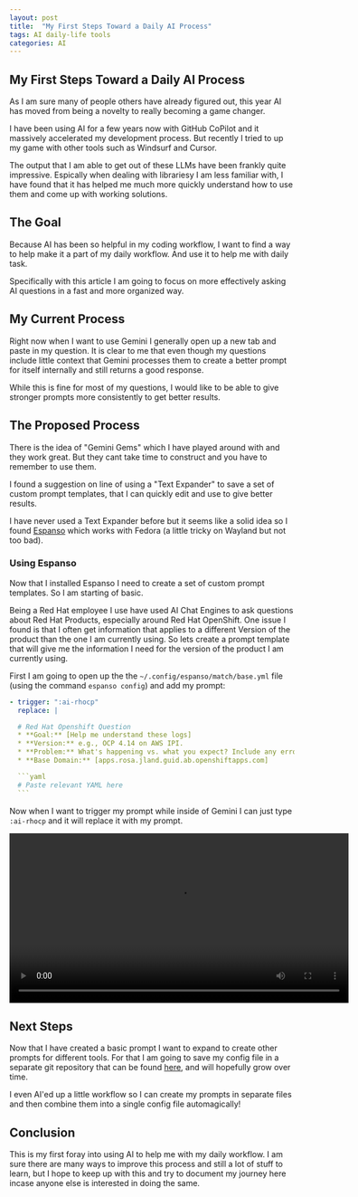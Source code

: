 ```yaml
---
layout: post
title:  "My First Steps Toward a Daily AI Process"
tags: AI daily-life tools
categories: AI
---
```



## My First Steps Toward a Daily AI Process

As I am sure many of people others have already figured out, this year AI has moved from being a novelty to really becoming a game changer.

I have been using AI for a few years now with GitHub CoPilot and it massively accelerated my development process. But recently I tried to up my game with other tools such as Windsurf and Cursor.

The output that I am able to get out of these LLMs have been frankly quite impressive. Espically when dealing with librariesy I am less familiar with, I have found that it has helped me much more quickly understand how to use them and come up with working solutions.

## The Goal

Because AI has been so helpful in my coding workflow, I want to find a way to help make it a part of my daily workflow. And use it to help me with daily task.

Specifically with this article I am going to focus on more effectively asking AI questions in a fast and more organized way.

## My Current Process

Right now when I want to use Gemini I generally open up a new tab and paste in my question. It is clear to me that even though my questions include little context that Gemini processes them to create a better prompt for itself internally and still returns a good response.

While this is fine for most of my questions, I would like to be able to give stronger prompts more consistently to get better results.

## The Proposed Process

There is the idea of "Gemini Gems" which I have played around with and they work great. But they cant take time to construct and you have to remember to use them.

I found a suggestion on line of using a "Text Expander" to save a set of custom prompt templates, that I can quickly edit and use to give better results.

I have never used a Text Expander before but it seems like a solid idea so I found [Espanso](https://espanso.org/) which works with Fedora (a little tricky on Wayland but not too bad).

### Using Espanso

Now that I installed Espanso I need to create a set of custom prompt templates. So I am starting of basic.

Being a Red Hat employee I use have used AI Chat Engines to ask questions about Red Hat Products, especially around Red Hat OpenShift. One issue I found is that I often get information that applies to a different Version of the product than the one I am currently using. So lets create a prompt template that will give me the information I need for the version of the product I am currently using.

First I am going to open up the the `~/.config/espanso/match/base.yml` file (using the command `espanso config`) and add my prompt:

````yaml
- trigger: ":ai-rhocp"
  replace: |

  # Red Hat Openshift Question
  * **Goal:** [Help me understand these logs]
  * **Version:** e.g., OCP 4.14 on AWS IPI.
  * **Problem:** What's happening vs. what you expect? Include any error messages.
  * **Base Domain:** [apps.rosa.jland.guid.ab.openshiftapps.com]

  ```yaml
  # Paste relevant YAML here
  ```

````

Now when I want to trigger my prompt while inside of Gemini I can just type `:ai-rhocp` and it will replace it with my prompt.

<video width="600" controls>
  <source src="assets/post/2025-10-05-using-ai/demo.mp4" type="video/mp4">
  Your browser does not support the video tag.
</video>

## Next Steps

Now that I have created a basic prompt I want to expand to create other prompts for different tools. For that I am going to save my config file in a separate git repository that can be found [here](https://github.com/Jaland/Espanso-Prompt-Dataset), and will hopefully grow over time.

I even AI'ed up a little workflow so I can create my prompts in separate files and then combine them into a single config file automagically!

## Conclusion

This is my first foray into using AI to help me with my daily workflow. I am sure there are many ways to improve this process and still a lot of stuff to learn, but I hope to keep up with this and try to document my journey here incase anyone else is interested in doing the same.